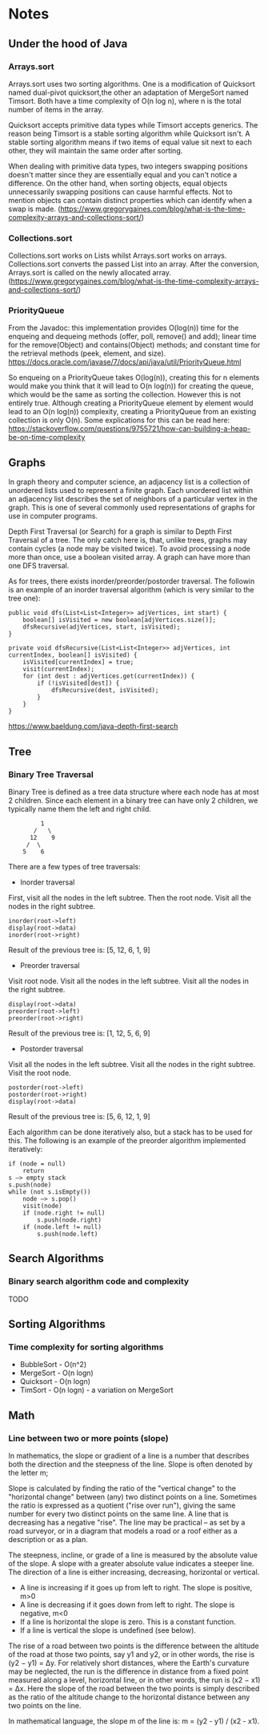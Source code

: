 # Notes

## Under the hood of Java
### Arrays.sort
Arrays.sort uses two sorting algorithms. One is a modification of Quicksort named dual-pivot quicksort,the other an 
adaptation of MergeSort named Timsort. Both have a time complexity of O(n log n), where n is the total number of items 
in the array. 

Quicksort accepts primitive data types while Timsort accepts generics. The reason being Timsort is a stable sorting 
algorithm while Quicksort isn't. A stable sorting algorithm means if two items of equal value sit next to each other, 
they will maintain the same order after sorting.

When dealing with primitive data types, two integers swapping positions doesn't matter since they are essentially equal 
and you can't notice a difference. On the other hand, when sorting objects, equal objects unnecessarily swapping 
positions can cause harmful effects. Not to mention objects can contain distinct properties which can identify when a 
swap is made.
(https://www.gregorygaines.com/blog/what-is-the-time-complexity-arrays-and-collections-sort/)

### Collections.sort
Collections.sort works on Lists whilst Arrays.sort works on arrays. Collections.sort converts the passed List into an 
array. After the conversion, Arrays.sort is called on the newly allocated array.
(https://www.gregorygaines.com/blog/what-is-the-time-complexity-arrays-and-collections-sort/)

### PriorityQueue
From the Javadoc: this implementation provides O(log(n)) time for the enqueing and dequeing methods
(offer, poll, remove() and add); linear time for the remove(Object) and contains(Object) methods; and constant
time for the retrieval methods (peek, element, and size).
https://docs.oracle.com/javase/7/docs/api/java/util/PriorityQueue.html

So enqueing on a PriorityQueue takes O(log(n)), creating this for n elements would make you think that
it will lead to O(n log(n)) for creating the queue, which would be the same as sorting the collection.
However this is not entirely true. Although creating a PriorityQueue element by element would lead to an
O(n log(n)) complexity, creating a PriorityQueue from an existing collection is only O(n).
Some explications for this can be read here: https://stackoverflow.com/questions/9755721/how-can-building-a-heap-be-on-time-complexity

## Graphs

In graph theory and computer science, an adjacency list is a collection of unordered lists used to represent a finite 
graph. Each unordered list within an adjacency list describes the set of neighbors of a particular vertex in the graph. 
This is one of several commonly used representations of graphs for use in computer programs.

Depth First Traversal (or Search) for a graph is similar to Depth First Traversal of a tree. The only catch here is, 
that, unlike trees, graphs may contain cycles (a node may be visited twice). To avoid processing a node more than once, 
use a boolean visited array. A graph can have more than one DFS traversal.

As for trees, there exists inorder/preorder/postorder traversal. The followin is an example of an inorder
traversal algorithm (which is very similar to the tree one):

    public void dfs(List<List<Integer>> adjVertices, int start) {
        boolean[] isVisited = new boolean[adjVertices.size()];
        dfsRecursive(adjVertices, start, isVisited);
    }
    
    private void dfsRecursive(List<List<Integer>> adjVertices, int currentIndex, boolean[] isVisited) {
        isVisited[currentIndex] = true;
        visit(currentIndex);
        for (int dest : adjVertices.get(currentIndex)) {
            if (!isVisited[dest]) {
                dfsRecursive(dest, isVisited);
            }
        }
    }

https://www.baeldung.com/java-depth-first-search


## Tree

### Binary Tree Traversal

Binary Tree is defined as a tree data structure where each node has at most 2 children. Since each element in a binary 
tree can have only 2 children, we typically name them the left and right child.

             1
           /   \
          12    9
         /  \
        5    6

There are a few types of tree traversals:

* Inorder traversal 

First, visit all the nodes in the left subtree. Then the root node. Visit all the nodes in the right subtree.

    inorder(root->left)
    display(root->data)
    inorder(root->right)

Result of the previous tree is: [5, 12, 6, 1, 9]

* Preorder traversal

Visit root node. Visit all the nodes in the left subtree. Visit all the nodes in the right subtree.

    display(root->data)
    preorder(root->left)
    preorder(root->right)

Result of the previous tree is: [1, 12, 5, 6, 9]

* Postorder traversal

Visit all the nodes in the left subtree. Visit all the nodes in the right subtree. Visit the root node.

    postorder(root->left)
    postorder(root->right)
    display(root->data)

Result of the previous tree is: [5, 6, 12, 1, 9]


Each algorithm can be done iteratively also, but a stack has to be used for this. The following is an example of the 
preorder algorithm implemented iteratively:

    if (node = null)
        return
    s —> empty stack
    s.push(node)
    while (not s.isEmpty())
        node —> s.pop()
        visit(node)
        if (node.right != null)
            s.push(node.right)
        if (node.left != null)
            s.push(node.left)

## Search Algorithms

### Binary search algorithm code and complexity

TODO

## Sorting Algorithms

### Time complexity for sorting algorithms

* BubbleSort - O(n^2)
* MergeSort - O(n logn)
* Quicksort - O(n logn)
* TimSort - O(n logn) - a variation on MergeSort

## Math

### Line between two or more points (slope)

In mathematics, the slope or gradient of a line is a number that describes both the direction and the steepness of the 
line. Slope is often denoted by the letter m;

Slope is calculated by finding the ratio of the "vertical change" to the "horizontal change" between (any) two distinct 
points on a line. Sometimes the ratio is expressed as a quotient ("rise over run"), giving the same number for every 
two distinct points on the same line. A line that is decreasing has a negative "rise". The line may be practical – 
as set by a road surveyor, or in a diagram that models a road or a roof either as a description or as a plan.

The steepness, incline, or grade of a line is measured by the absolute value of the slope. A slope with a greater 
absolute value indicates a steeper line. The direction of a line is either increasing, decreasing, horizontal or vertical.
* A line is increasing if it goes up from left to right. The slope is positive, m>0 
* A line is decreasing if it goes down from left to right. The slope is negative, m<0
* If a line is horizontal the slope is zero. This is a constant function. 
* If a line is vertical the slope is undefined (see below).

The rise of a road between two points is the difference between the altitude of the road at those two points, say y1 
and y2, or in other words, the rise is (y2 − y1) = Δy. For relatively short distances, where the Earth's curvature may 
be neglected, the run is the difference in distance from a fixed point measured along a level, horizontal line, or in 
other words, the run is (x2 − x1) = Δx. Here the slope of the road between the two points is simply described as the 
ratio of the altitude change to the horizontal distance between any two points on the line.

In mathematical language, the slope m of the line is: m = (y2 - y1) / (x2 - x1).

